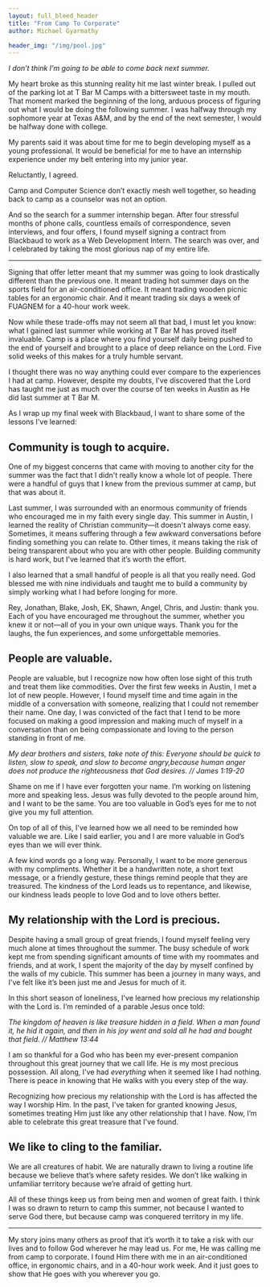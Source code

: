 ```yaml
---
layout: full_bleed_header
title: "From Camp To Corporate"
author: Michael Gyarmathy

header_img: "/img/pool.jpg"
---
```


*I don’t think I’m going to be able to come back next summer.*

My heart broke as this stunning reality hit me last winter break. I pulled out of the parking lot at T Bar M Camps with a bittersweet taste in my mouth. That moment marked the beginning of the long, arduous process of figuring out what I would be doing the following summer. I was halfway through my sophomore year at Texas A&M, and by the end of the next semester, I would be halfway done with college.

My parents said it was about time for me to begin developing myself as a young professional. It would be beneficial for me to have an internship experience under my belt entering into my junior year.

Reluctantly, I agreed.

Camp and Computer Science don’t exactly mesh well together, so heading back to camp as a counselor was not an option.

And so the search for a summer internship began. After four stressful months of phone calls, countless emails of correspondence, seven interviews, and four offers, I found myself signing a contract from Blackbaud to work as a Web Development Intern. The search was over, and I celebrated by taking the most glorious nap of my entire life.

- - -

Signing that offer letter meant that my summer was going to look drastically different than the previous one. It meant trading hot summer days on the sports field for an air-conditioned office. It meant trading wooden picnic tables for an ergonomic chair. And it meant trading six days a week of FUAGNEM for a 40-hour work week.

Now while these trade-offs may not seem all that bad, I must let you know: what I gained last summer while working at T Bar M has proved itself invaluable. Camp is a place where you find yourself daily being pushed to the end of yourself and brought to a place of deep reliance on the Lord. Five solid weeks of this makes for a truly humble servant.

I thought there was no way anything could ever compare to the experiences I had at camp. However, despite my doubts, I've discovered that the Lord has taught me just as much over the course of ten weeks in Austin as He did last summer at T Bar M.

As I wrap up my final week with Blackbaud, I want to share some of the lessons I've learned:

## Community is tough to acquire.

One of my biggest concerns that came with moving to another city for the summer was the fact that I didn't really know a whole lot of people. There were a handful of guys that I knew from the previous summer at camp, but that was about it.

Last summer, I was surrounded with an enormous community of friends who encouraged me in my faith every single day. This summer in Austin, I learned the reality of Christian community—it doesn't always come easy. Sometimes, it means suffering through a few awkward conversations before finding something you can relate to. Other times, it means taking the risk of being transparent about who you are with other people. Building community is hard work, but I've learned that it’s worth the effort.

I also learned that a small handful of people is all that you really need. God blessed me with nine individuals and taught me to build a community by simply working what I had before longing for more.

Rey, Jonathan, Blake, Josh, EK, Shawn, Angel, Chris, and Justin:
thank you. Each of you have encouraged me throughout the summer, whether you knew it or not—all of you in your own unique ways. Thank you for the laughs, the fun experiences, and some unforgettable memories.

## People are valuable.

People are valuable, but I recognize now how often lose sight of this truth and treat them like commodities. Over the first few weeks in Austin, I met a lot of new people. However, I found myself time and time again in the middle of a conversation with someone, realizing that I could not remember their name. One day, I was convicted of the fact that I tend to be more focused on making a good impression and making much of myself in a conversation than on being compassionate and loving to the person standing in front of me.

*My dear brothers and sisters, take note of this: Everyone should be quick to listen, slow to speak, and slow to become angry,because human anger does not produce the righteousness that God desires. // James 1:19-20*

Shame on me if I have ever forgotten your name. I’m working on listening more and speaking less. Jesus was fully devoted to the people around him, and I want to be the same. You are too valuable in God’s eyes for me to not give you my full attention.

On top of all of this, I've learned how we all need to be reminded how valuable we are. Like I said earlier, you and I are more valuable in God’s eyes than we will ever think.

A few kind words go a long way. Personally, I want to be more generous with my compliments. Whether it be a handwritten note, a short text message, or a friendly gesture, these things remind people that they are treasured. The kindness of the Lord leads us to repentance, and likewise, our kindness leads people to love God and to love others better.

## My relationship with the Lord is precious.

Despite having a small group of great friends, I found myself feeling very much alone at times throughout the summer. The busy schedule of work kept me from spending significant amounts of time with my roommates and friends, and at work, I spent the majority of the day by myself confined by the walls of my cubicle. This summer has been a journey in many ways, and I've felt like it’s been just me and Jesus for much of it.

In this short season of loneliness, I've learned how precious my relationship with the Lord is. I’m reminded of a parable Jesus once told:

*The kingdom of heaven is like treasure hidden in a field. When a man found it, he hid it again, and then in his joy went and sold all he had and bought that field. // Matthew 13:44*

I am so thankful for a God who has been my ever-present companion throughout this great journey that we call life. He is my most precious possession. All along, I've had *everything* when it seemed like I had nothing. There is peace in knowing that He walks with you every step of the way.

Recognizing how precious my relationship with the Lord is has affected the way I worship Him. In the past, I've taken for granted knowing Jesus, sometimes treating Him just like any other relationship that I have. Now, I’m able to celebrate this great treasure that I've found.

## We like to cling to the familiar.

We are all creatures of habit. We are naturally drawn to living a routine life because we believe that’s where safety resides. We don’t like walking in unfamiliar territory because we’re afraid of getting hurt.

All of these things keep us from being men and women of great faith. I think I was so drawn to return to camp this summer, not because I wanted to serve God there, but because camp was conquered territory in my life.

- - -

My story joins many others as proof that it’s worth it to take a risk with our lives and to follow God wherever he may lead us. For me, He was calling me from camp to corporate. I found Him there with me in an air-conditioned office, in ergonomic chairs, and in a 40-hour work week. And it just goes to show that He goes with you wherever you go.
